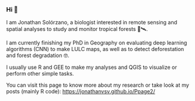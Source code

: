 ### Hi 👋

I am Jonathan Solórzano, a biologist interested in remote sensing and spatial analyses to study and monitor tropical forests 🌳🛰️. 

I am currently finishing my PhD in Geography on evaluating deep learning algorithms (CNN) to make LULC maps, as well as to detect deforestation and forest degradation 🤓.

I usually use R and GEE to make my analyses and QGIS to visualize or perform other simple tasks.

You can visit this page to know more about my research or take look at my posts (mainly R code): https://jonathanvsv.github.io/Ppage2/
